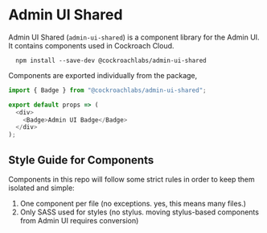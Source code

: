 # Admin UI Shared

Admin UI Shared (`admin-ui-shared`) is a component library for the Admin UI. It contains components used in Cockroach Cloud.

```
  npm install --save-dev @cockroachlabs/admin-ui-shared
```

Components are exported individually from the package,

```javascript
import { Badge } from "@cockroachlabs/admin-ui-shared";

export default props => (
  <div>
    <Badge>Admin UI Badge</Badge>
  </div>
);
```

## Style Guide for Components

Components in this repo will follow some strict rules in order to keep them isolated and simple:

1. One component per file (no exceptions. yes, this means many files.)
2. Only SASS used for styles (no stylus. moving stylus-based components from Admin UI requires conversion)

